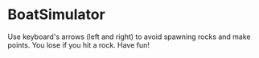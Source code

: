 # BoatSimulator
Use keyboard's arrows (left and right) to avoid spawning rocks and make points. You lose if you hit a rock. Have fun!
